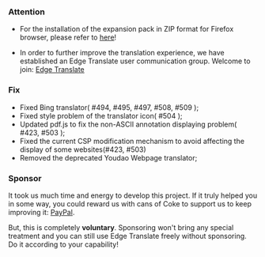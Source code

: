 ### Attention

-   For the installation of the expansion pack in ZIP format for Firefox browser, please refer to [here](https://github.com/EdgeTranslate/EdgeTranslate/blob/master/docs/wiki/en/ToFirefoxUsers.md)!

-   In order to further improve the translation experience, we have established an Edge Translate user communication group. Welcome to join: [Edge Translate](https://t.me/EdgeTranslate)

### Fix

-   Fixed Bing translator( #494, #495, #497, #508, #509 );
-   Fixed style problem of the translator icon( #504 );
-   Updated pdf.js to fix the non-ASCII annotation displaying problem( #423, #503 );
-   Fixed the current CSP modification mechanism to avoid affecting the display of some websites(#423, #503)
-   Removed the deprecated Youdao Webpage translator;

### Sponsor

It took us much time and energy to develop this project. If it truly helped you in some way, you could reward us with cans of Coke to support us to keep improving it: [PayPal](https://paypal.me/EdgeTranslate).

But, this is completely **voluntary**. Sponsoring won't bring any special treatment and you can still use Edge Translate freely without sponsoring. Do it according to your capability!
